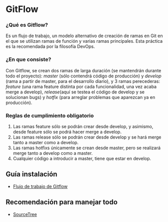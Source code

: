 # GitFlow

### ¿Qué es Gitflow? 
Es un flujo de trabajo, un modelo alternativo de creación de ramas en Git en el que se utilizan ramas de función y varias ramas principales. Esta práctica es la recomendada por la filosofía DevOps.

### ¿En que consiste?
Con Gitflow, se crean dos ramas de larga duración (se mantendrán durante todo el proyecto): *master* (sólo contendrá código de producción) y *develop* (rama a partir de master, para el desarrollo diario), y 3 ramas perecederas: *feature* (una rama feature distinta por cada funcionalidad, una vez acaba merge a develop), *release*(aquí se testea el código de develop y se solucionan bugs) y *hotfix* (para arreglar problemas que aparezcan ya en producción).

### Reglas de cumplimiento obligatorio 
1. Las ramas feature sólo se podrán crear desde develop, y asimismo, desde feature sólo se podrá hacer merge a develop.
2. Las ramas release sólo se podrán crear desde develop y se hará merge tanto a master como a develop.
3. Las ramas hotfixs únicamente se crean desde master, pero se realizará merge tanto a develop como a master.
4. Cualquier código a introducir a master, tiene que estar en develop.

## Guía instalación

- [Flujo de trabajo de Gitflow](https://www.atlassian.com/es/git/tutorials/comparing-workflows/gitflow-workflow)

## Recomendación para manejar todo

- [SourceTree](https://www.sourcetreeapp.com/)